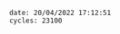 

                date: 20/04/2022 17:12:51
                cycles: 23100

                         